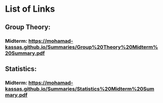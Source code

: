 # List of Links
## Group Theory:
### Midterm: https://mohamad-kassas.github.io/Summaries/Group%20Theory%20Midterm%20Summary.pdf
  
  
  
  
   
## Statistics:
### Midterm: https://mohamad-kassas.github.io/Summaries/Statistics%20Midterm%20Summary.pdf
